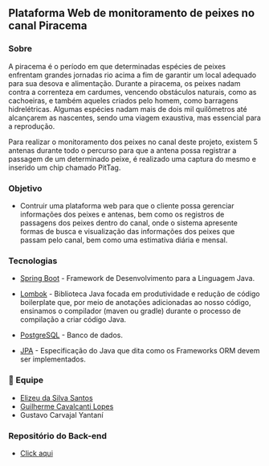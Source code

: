 ## Plataforma Web de monitoramento de peixes no canal Piracema

### Sobre
A piracema é o período em que determinadas espécies de peixes enfrentam grandes jornadas rio acima a fim de garantir um local adequado para sua desova e alimentação. Durante a piracema, os peixes nadam contra a correnteza em cardumes, vencendo obstáculos naturais, como as cachoeiras, e também aqueles criados pelo homem, como barragens hidrelétricas. Algumas espécies nadam mais de dois mil quilômetros até alcançarem as nascentes, sendo uma viagem exaustiva, mas essencial para a reprodução.

Para realizar o monitoramento dos peixes no canal deste projeto, existem 5 antenas durante todo o percurso para que a antena possa registrar a passagem de um determinado peixe, é realizado uma captura do mesmo e inserido um chip chamado PitTag.

### Objetivo

- Contruir uma plataforma web para que o cliente possa gerenciar informações dos peixes e antenas, bem como os registros de passagens dos peixes dentro do canal, onde o sistema apresente formas de busca e visualização das informações dos peixes que passam pelo canal, bem como uma estimativa diária e mensal.


### Tecnologias

- [Spring Boot](https://spring.io/projects/spring-boot) - Framework de Desenvolvimento para a Linguagem Java.

- [Lombok](https://projectlombok.org/) - Biblioteca Java focada em produtividade e redução de código boilerplate que, por meio de anotações adicionadas ao nosso código, ensinamos o compilador (maven ou gradle) durante o processo de compilação a criar código Java.

- [PostgreSQL](https://www.postgresql.org/download/) - Banco de dados.

- [JPA](https://hibernate.org/orm/) - Especificação do Java que dita como os Frameworks ORM devem ser implementados.

### 🤝 Equipe
- [Elizeu da Silva Santos](https://www.linkedin.com/in/elizeusantoss/)
- [Guilherme Cavalcanti Lopes](https://www.linkedin.com/in/guilherme-cavalcanti-lopes-037830214/)
- Gustavo Carvajal Yantaní

### Repositório do Back-end
- [Click aqui](https://github.com/Elizeu-Santos/PTI-Piracema-back-end)
